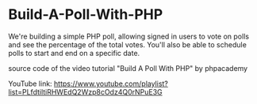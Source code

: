 # Build-A-Poll-With-PHP
We're building a simple PHP poll, allowing signed in users to vote on polls and see the percentage of the total votes. You'll also be able to schedule polls to start and end on a specific date.


source code of the video tutorial "Build A Poll With PHP" by phpacademy

YouTube link:
https://www.youtube.com/playlist?list=PLfdtiltiRHWEdQ2Wzp8cOdz4Q0rNPuE3G
